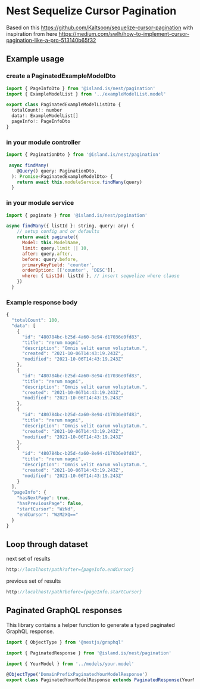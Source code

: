 # Nest Sequelize Cursor Pagination

Based on this https://github.com/Kaltsoon/sequelize-cursor-pagination with inspiration from here https://medium.com/swlh/how-to-implement-cursor-pagination-like-a-pro-513140b65f32

## Example usage

### create a PaginatedExampleModelDto

```javascript
import { PageInfoDto } from '@island.is/nest/pagination'
import { ExampleModelList } from '../exampleModelList.model'

export class PaginatedExampleModelListDto {
  totalCount!: number
  data!: ExampleModelList[]
  pageInfo!: PageInfoDto
}
```

### in your module controller

```javascript
import { PaginationDto } from '@island.is/nest/pagination'

 async findMany(
    @Query() query: PaginationDto,
  ): Promise<PaginatedExampleModelDto> {
    return await this.moduleService.findMany(query)
  }
```

### in your module service

```javascript
import { paginate } from '@island.is/nest/pagination'

async findMany({ listId }: string, query: any) {
    // setup config and or defaults
    return await paginate({
      Model: this.ModelName,
      limit: query.limit || 10,
      after: query.after,
      before: query.before,
      primaryKeyField: 'counter',
      orderOption: [['counter', 'DESC']],
      where: { ListId: listId }, // insert sequelize where clause
    })
  }
```

### Example response body

```javascript
{
  "totalCount": 100,
  "data": [
    {
      "id": "480784bc-b25d-4a60-8e94-d17036e0fd83",
      "title": "rerum magni",
      "description": "Omnis velit earum voluptatum.",
      "created": "2021-10-06T14:43:19.243Z",
      "modified": "2021-10-06T14:43:19.243Z"
    },
    {
      "id": "480784bc-b25d-4a60-8e94-d17036e0fd83",
      "title": "rerum magni",
      "description": "Omnis velit earum voluptatum.",
      "created": "2021-10-06T14:43:19.243Z",
      "modified": "2021-10-06T14:43:19.243Z"
    },
    {
      "id": "480784bc-b25d-4a60-8e94-d17036e0fd83",
      "title": "rerum magni",
      "description": "Omnis velit earum voluptatum.",
      "created": "2021-10-06T14:43:19.243Z",
      "modified": "2021-10-06T14:43:19.243Z"
    },
    {
      "id": "480784bc-b25d-4a60-8e94-d17036e0fd83",
      "title": "rerum magni",
      "description": "Omnis velit earum voluptatum.",
      "created": "2021-10-06T14:43:19.243Z",
      "modified": "2021-10-06T14:43:19.243Z"
    }
  ],
  "pageInfo": {
    "hasNextPage": true,
    "hasPreviousPage": false,
    "startCursor": "WzNd",
    "endCursor": "WzM2XQ=="
  }
}
```

## Loop through dataset

next set of results

```javascript
http://localhost/path?after={pageInfo.endCursor}
```

previous set of results

```javascript
http://localhost/path?before={pageInfo.startCursor}
```

## Paginated GraphQL responses

This library contains a helper function to generate a typed paginated GraphQL response.

```javascript
import { ObjectType } from '@nestjs/graphql'

import { PaginatedResponse } from '@island.is/nest/pagination'

import { YourModel } from '../models/your.model'

@ObjectType('DomainPrefixPaginatedYourModelResponse')
export class PaginatedYourModelResponse extends PaginatedResponse(YourModel) {}
```
